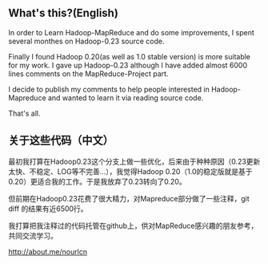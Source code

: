 ## What's this?(English)
In order to Learn Hadoop-MapReduce and do some improvements, I spent several monthes on Hadoop-0.23 source code.

Finally I found Hadoop 0.20(as well as 1.0 stable version) is more suitable for my work. I gave up Hadoop-0.23 although I have added almost 6000 lines comments on the MapReduce-Project part.

I decide to publish my comments to help people interested in Hadoop-Mapreduce and wanted to learn it via reading source code.

That's all.

## 关于这些代码（中文）
最初我打算在Hadoop0.23这个分支上做一些优化，后来由于种种原因（0.23更新太快、不稳定、LOG等不完善...），我觉得Hadoop 0.20（1.0的稳定版就是基于0.20）更适合我的工作。于是我放弃了0.23转向了0.20。

但前期在Hadoop0.23花费了很大精力，对Mapreduce部分做了一些注释，git diff 的结果有近6500行。

我打算把我注释过的代码托管在github上，供对MapReduce感兴趣的朋友参考，共同交流学习。

http://about.me/nourlcn
